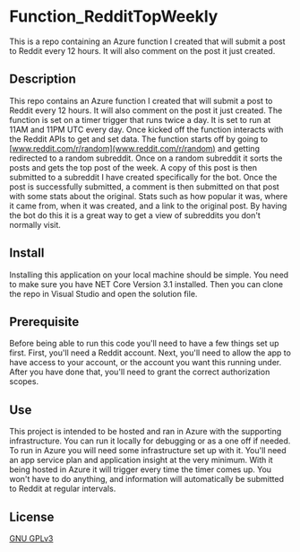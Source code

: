 # Function_RedditTopWeekly
This is a repo containing an Azure function I created that will submit a post to Reddit every 12 hours. It will also comment on the post it just created.

## Description
This repo contains an Azure function I created that will submit a post to Reddit every 12 hours. It will also comment on the post it just created. The function is set on a timer trigger that runs twice a day. It is set to run at 11AM and 11PM UTC every day. Once kicked off the function interacts with the Reddit APIs to get and set data. The function starts off by going to [www.reddit.com/r/random](www.reddit.com/r/random) and getting redirected to a random subreddit. Once on a random subreddit it sorts the posts and gets the top post of the week. A copy of this post is then submitted to a subreddit I have created specifically for the bot. Once the post is successfully submitted, a comment is then submitted on that post with some stats about the original. Stats such as how popular it was, where it came from, when it was created, and a link to the original post. By having the bot do this it is a great way to get a view of subreddits you don't normally visit.

## Install
Installing this application on your local machine should be simple. You need to make sure you have NET Core Version 3.1 installed. Then you can clone the repo in Visual Studio and open the solution file. 

## Prerequisite
Before being able to run this code you'll need to have a few things set up first. First, you'll need a Reddit account. Next, you'll need to allow the app to have access to your account, or the account you want this running under. After you have done that, you'll need to grant the correct authorization scopes. 

## Use
This project is intended to be hosted and ran in Azure with the supporting infrastructure. You can run it locally for debugging or as a one off if needed. To run in Azure you will need some infrastructure set up with it. You'll need an app service plan and application insight at the very minimum. With it being hosted in Azure it will trigger every time the timer comes up. You won't have to do anything, and information will automatically be submitted to Reddit at regular intervals.

## License
[GNU GPLv3](https://choosealicense.com/licenses/gpl-3.0/)
